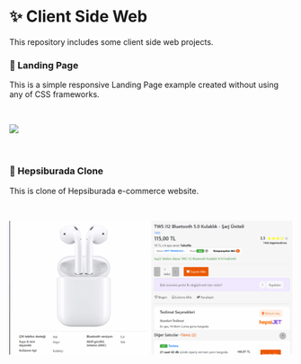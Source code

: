 # :sparkles: Client Side Web
This repository includes some client side web projects.

### :pushpin: Landing Page 

This is a simple responsive Landing Page example created without using any of CSS frameworks.  

</br>

![](./LandingPage/landingPage.gif)

</br>


### :pushpin: Hepsiburada Clone
This is clone of Hepsiburada e-commerce website.  

</br>

![](./HepsiburadaClone/hepsiburadaClone.gif)

</br>